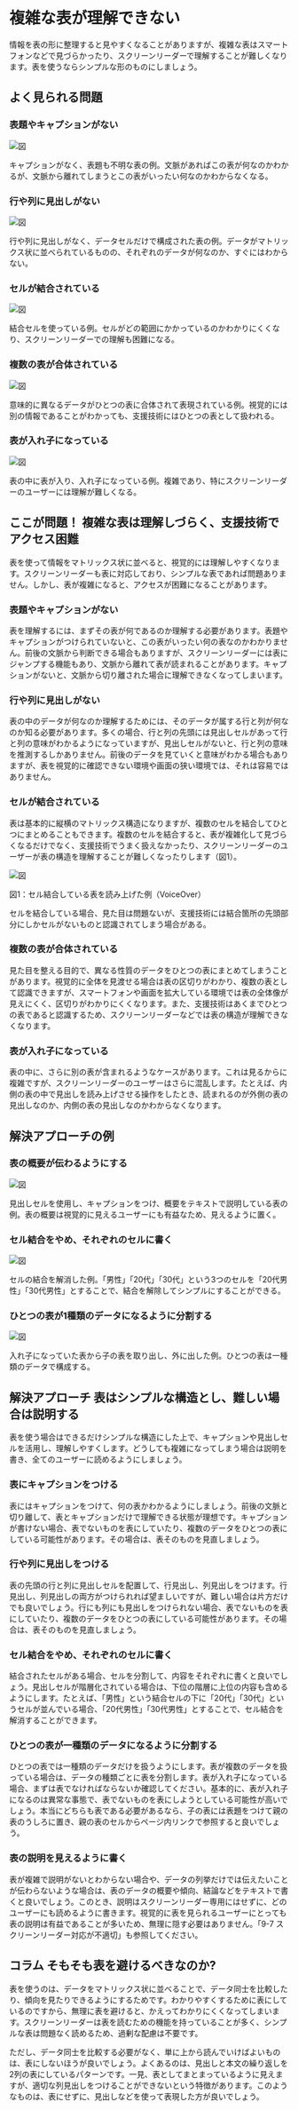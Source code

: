 # 複雑な表が理解できない
情報を表の形に整理すると見やすくなることがありますが、複雑な表はスマートフォンなどで見づらかったり、スクリーンリーダーで理解することが難しくなります。表を使うならシンプルな形のものにしましょう。


## よく見られる問題

### 表題やキャプションがない

![図](../img/7-4-ng01.png)

キャプションがなく、表題も不明な表の例。文脈があればこの表が何なのかわかるが、文脈から離れてしまうとこの表がいったい何なのかわからなくなる。

### 行や列に見出しがない

![図](../img/7-4-ng02.png)

行や列に見出しがなく、データセルだけで構成された表の例。データがマトリックス状に並べられているものの、それぞれのデータが何なのか、すぐにはわからない。

### セルが結合されている

![図](../img/7-4-ng03.png)

結合セルを使っている例。セルがどの範囲にかかっているのかわかりにくくなり、スクリーンリーダーでの理解も困難になる。

### 複数の表が合体されている

![図](../img/7-4-ng04.png)

意味的に異なるデータがひとつの表に合体されて表現されている例。視覚的には別の情報であることがわかっても、支援技術にはひとつの表として扱われる。

### 表が入れ子になっている

![図](../img/7-4-ng05.png)

表の中に表が入り、入れ子になっている例。複雑であり、特にスクリーンリーダーのユーザーには理解が難しくなる。


## ここが問題！ 複雑な表は理解しづらく、支援技術でアクセス困難
表を使って情報をマトリックス状に並べると、視覚的には理解しやすくなります。スクリーンリーダーも表に対応しており、シンプルな表であれば問題ありません。しかし、表が複雑になると、アクセスが困難になることがあります。


### 表題やキャプションがない
表を理解するには、まずその表が何であるのか理解する必要があります。表題やキャプションがつけられていないと、この表がいったい何の表なのかわかりません。前後の文脈から判断できる場合もありますが、スクリーンリーダーには表にジャンプする機能もあり、文脈から離れて表が読まれることがあります。キャプションがないと、文脈から切り離された場合に理解できなくなってしまいます。


### 行や列に見出しがない
表の中のデータが何なのか理解するためには、そのデータが属する行と列が何なのか知る必要があります。多くの場合、行と列の先頭には見出しセルがあって行と列の意味がわかるようになっていますが、見出しセルがないと、行と列の意味を推測するしかありません。前後のデータを見ていくと意味がわかる場合もありますが、表を視覚的に確認できない環境や画面の狭い環境では、それは容易ではありません。


### セルが結合されている
表は基本的に縦横のマトリックス構造になりますが、複数のセルを結合してひとつにまとめることもできます。複数のセルを結合すると、表が複雑化して見づらくなるだけでなく、支援技術でうまく扱えなかったり、スクリーンリーダーのユーザーが表の構造を理解することが難しくなったりします（図1）。

![図](../img/7-4-fig01.png)

図1：セル結合している表を読み上げた例（VoiceOver）

セルを結合している場合、見た目は問題ないが、支援技術には結合箇所の先頭部分にしかセルがないものと認識されてしまう場合がある。


### 複数の表が合体されている
見た目を整える目的で、異なる性質のデータをひとつの表にまとめてしまうことがあります。視覚的に全体を見渡せる場合は表の区切りがわかり、複数の表として認識できますが、スマートフォンや画面を拡大している環境では表の全体像が見えにくく、区切りがわかりにくくなります。また、支援技術はあくまでひとつの表であると認識するため、スクリーンリーダーなどでは表の構造が理解できなくなります。


### 表が入れ子になっている
表の中に、さらに別の表が含まれるようなケースがあります。これは見るからに複雑ですが、スクリーンリーダーのユーザーはさらに混乱します。たとえば、内側の表の中で見出しを読み上げさせる操作をしたとき、読まれるのが外側の表の見出しなのか、内側の表の見出しなのかわからなくなります。



## 解決アプローチの例

### 表の概要が伝わるようにする

![図](../img/7-4-ok01.png)

見出しセルを使用し、キャプションをつけ、概要をテキストで説明している表の例。表の概要は視覚的に見えるユーザーにも有益なため、見えるように置く。

### セル結合をやめ、それぞれのセルに書く

![図](../img/7-4-ok02.png)

セルの結合を解消した例。「男性」「20代」「30代」という3つのセルを「20代男性」「30代男性」とすることで、結合を解除してシンプルにすることができる。

### ひとつの表が1種類のデータになるように分割する

![図](../img/7-4-ok03.png)

入れ子になっていた表から子の表を取り出し、外に出した例。ひとつの表は一種類のデータで構成する。

## 解決アプローチ 表はシンプルな構造とし、難しい場合は説明する
表を使う場合はできるだけシンプルな構造にした上で、キャプションや見出しセルを活用し、理解しやすくします。どうしても複雑になってしまう場合は説明を書き、全てのユーザーに読めるようにしましょう。

### 表にキャプションをつける
表にはキャプションをつけて、何の表かわかるようにしましょう。前後の文脈と切り離して、表とキャプションだけで理解できる状態が理想です。キャプションが書けない場合、表でないものを表にしていたり、複数のデータをひとつの表にしている可能性があります。その場合は、表そのものを見直しましょう。

### 行や列に見出しをつける
表の先頭の行と列に見出しセルを配置して、行見出し、列見出しをつけます。行見出し、列見出しの両方がつけられれば望ましいですが、難しい場合は片方だけでも良いでしょう。行にも列にも見出しをつけられない場合、表でないものを表にしていたり、複数のデータをひとつの表にしている可能性があります。その場合は、表そのものを見直しましょう。


### セル結合をやめ、それぞれのセルに書く
結合されたセルがある場合、セルを分割して、内容をそれぞれに書くと良いでしょう。見出しセルが階層化されている場合は、下位の階層に上位の内容も含めるようにします。たとえば、「男性」という結合セルの下に「20代」「30代」というセルが並んでいる場合、「20代男性」「30代男性」とすることで、セル結合を解消することができます。


### ひとつの表が一種類のデータになるように分割する
ひとつの表では一種類のデータだけを扱うようにします。表が複数のデータを扱っている場合は、データの種類ごとに表を分割します。表が入れ子になっている場合、まずは表でなければならないか確認してください。基本的に、表が入れ子になるのは異常な事態で、表でないものを表にしようとしている可能性が高いでしょう。本当にどちらも表である必要があるなら、子の表には表題をつけて親の表のうしろに置き、親の表のセルからページ内リンクで参照すると良いでしょう。


### 表の説明を見えるように書く
表が複雑で説明がないとわからない場合や、データの列挙だけでは伝えたいことが伝わらないような場合は、表のデータの概要や傾向、結論などをテキストで書くと良いでしょう。このとき、説明はスクリーンリーダー専用にはせずに、どのユーザーにも読めるように書きます。視覚的に表を見られるユーザーにとっても表の説明は有益であることが多いため、無理に隠す必要はありません。「9-7 スクリーンリーダー対応が不適切」も参照してください。


## コラム そもそも表を避けるべきなのか?
表を使うのは、データをマトリックス状に並べることで、データ同士を比較したり、傾向を見たりできるようにするためです。わかりやすくするために表にしているのですから、無理に表を避けると、かえってわかりにくくなってしまいます。スクリーンリーダーは表を読むための機能を持っていることが多く、シンプルな表は問題なく読めるため、過剰な配慮は不要です。

ただし、データ同士を比較する必要がなく、単に上から読んでいけばよいものは、表にしないほうが良いでしょう。よくあるのは、見出しと本文の繰り返しを2列の表にしているパターンです。一見、表としてまとまっているように見えますが、適切な列見出しをつけることができないという特徴があります。このようなものは、表にせずに、見出しなどを使って表現した方が良いでしょう。
